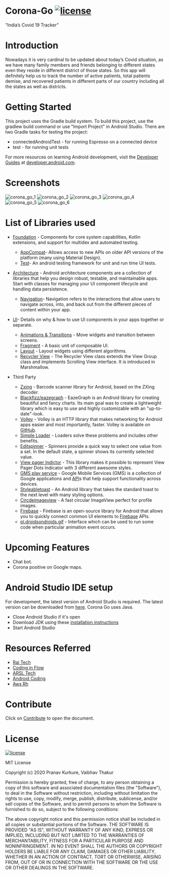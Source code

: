 # Corona-Go  [![license](https://img.shields.io/github/license/DAVFoundation/captain-n3m0.svg?style=flat-square)](https://github.com/vaibhavt802/Corona-Go/blob/master/LICENSE)
“India’s Covid 19 Tracker” 

# Introduction
Nowadays it is very cardinal to be updated about today’s Covid situation, as we have many family members and friends belonging to different states even they reside in 
different district of those states. So this app will definitely help us to track the number of active patients, total patients demise, and recovered patients in different 
parts of our country including all the states as well as districts.

# Getting Started
This project uses the Gradle build system. To build this project, use the gradlew build command or use "Import Project" in Android Studio.
There are two Gradle tasks for testing the project:
* connectedAndroidTest - for running Espresso on a connected device
* test - for running unit tests

For more resources on learning Android development, visit the [Developer Guides](https://developer.android.com/guide/) at [developer.android.com](https://developer.android.com/).

# Screenshots
![corona_go_1](https://user-images.githubusercontent.com/47378164/85360536-02060880-b537-11ea-9847-f34f8f2f6e14.png)
![corona_go_2](https://user-images.githubusercontent.com/47378164/85360538-029e9f00-b537-11ea-8052-fe0a2ce9290d.png)
![corona_go_3](https://user-images.githubusercontent.com/47378164/85360527-fe728180-b536-11ea-9d3b-ddfc400fcafc.png)
![corona_go_4](https://user-images.githubusercontent.com/47378164/85360530-ffa3ae80-b536-11ea-9e12-2a821fa155f9.png)
![corona_go_5](https://user-images.githubusercontent.com/47378164/85360532-00d4db80-b537-11ea-871d-f5808e238d4d.png)
![corona_go_6](https://user-images.githubusercontent.com/47378164/85360533-016d7200-b537-11ea-97ae-1bcb241e1d74.png)

# List of Libraries used
* [Foundation](https://developer.android.com/jetpack/androidx/releases/appcompat) - Components for core system capabilities, Kotlin extensions, and support for multidex and automated testing.

 	* [AppCompat](https://developer.android.com/jetpack/androidx/releases/appcompat)- Allows access to new APIs on older API versions of the platform (many using Material Design).
 	* [Test](https://developer.android.com/training/testing)- An android testing framework for unit and run time UI tests.

* [Architecture](https://developer.android.com/topic/libraries/architecture) - Android architecture components are a collection of libraries that help you design robust, testable, and maintainable apps. Start with classes for managing your UI component lifecycle and handling data persistence.
 	
  * [Navigation](https://developer.android.com/guide/navigation)- Navigation refers to the interactions that allow users to navigate across, into, and back out from the different pieces of content within your app.
  
* [UI](https://github.com/wasabeef/awesome-android-ui)- Details on why & how to use UI components in your apps together or separate.
 	
  * [Animations & Transitions](https://developer.android.com/training/animation/) - Move widgets and transition between screens.
  * [Fragment](https://developer.android.com/guide/components/fragments) - A basic unit of composable UI.
  * [Layout](https://developer.android.com/guide/topics/ui/declaring-layout) - Layout widgets using different algorithms.
  * [Recycler View](https://www.javatpoint.com/android-recyclerview-list-example) - The Recycler View class extends the View Group class and implements Scrolling View interface. It is introduced in Marshmallow.

* Third Party
  
  * [Zxing](https://github.com/journeyapps/zxing-android-embedded) - Barcode scanner library for Android, based on the ZXing decoder.
  * [Blackfizz/eazegraph](http://androidxy.com/en/detail/5f7459839a43dba90eb37af4b5b48027) - EazeGraph is an Android library for creating beautiful and fancy charts. Its main goal was to create a lightweight library which is easy to use and highly customizable with an "up-to-date"-look.
  * [Volley](https://developer.android.com/training/volley) - Volley is an HTTP library that makes networking for Android apps easier and most importantly, faster. Volley is available on [GitHub](https://github.com/google/volley).
  * [Simple Loader](https://developer.android.com/guide/components/loaders) - Loaders solve these problems and includes other benefits.
  * [Editspinner](https://developer.android.com/guide/topics/ui/controls/spinner) - Spinners provide a quick way to select one value from a set. In the default state, a spinner shows its currently selected value.
  * [View pager Indictor](https://github.com/tommybuonomo/dotsindicator) - This library makes it possible to represent View Pager Dots Indicator with 3 different awesome styles.
  * [GMS play service](https://www.android.com/intl/en_in/gms/) - Google Mobile Services (GMS) is a collection of Google applications and [API](https://developers.google.com/android/guides/overview)s that help support functionality across devices.
  * [Styleabletoast](https://github.com/Muddz/StyleableToast) - An Android library that takes the standard toast to the next level with many styling options.
  * [Circdeimageview](https://github.com/hdodenhof/CircleImageView) - A fast circular ImageView perfect for profile images.
  * [Firebase](https://github.com/firebase/FirebaseUI-Android) - Firebase is an open-source library for Android that allows you to quickly connect common UI elements to [Firebase](https://firebase.google.com/) APIs.
  * [pl.droidsondroids.gif](https://www.javadoc.io/doc/pl.droidsonroids.gif/android-gif-drawable/1.2.6/pl/droidsonroids/gif/package-summary.html) - Interface which can be used to run some code when particular animation event occurs.

# Upcoming Features
 
 * Chat bot.
 * Corona positive on Google maps.
 
# Android Studio IDE setup

For development, the latest version of Android Studio is required. The latest version can be downloaded from [here](https://developer.android.com/studio/).
Corona Go uses Java.
  * Close Android Studio if it's open
  * Download JDK using these [installation instructions](https://www.oracle.com/java/technologies/javase-jdk8-doc-downloads.html)
  * Start Android Studio
  
# Resources Referred
  * [Raj Tech](https://www.youtube.com/channel/UCfYzumuCdqHorc9zay9HZaA)
  * [Coding in Flow](https://www.youtube.com/channel/UC_Fh8kvtkVPkeihBs42jGcA)
  * [ARSL Tech](https://www.youtube.com/channel/UCB2B0AuQgk6eOMbWR7qiqew)
  * [Android Coding](https://www.youtube.com/channel/UCUIF5MImktJLDWDKe5oTdJQ)
  * [Aws Rh](https://www.youtube.com/channel/UCoQp_Duwqh0JWEZrg4DT2Ug)

# Contribute

  Click on [Contribute](https://github.com/vaibhavt802/Corona-Go/blob/master/contribute.md) to open the document.

# License

[![license](https://img.shields.io/github/license/DAVFoundation/captain-n3m0.svg?style=flat-square)](https://github.com/vaibhavt802/Corona-Go/blob/master/LICENSE)

 MIT License
	
 Copyright (c) 2020 Pranav Kurkure,  Vaibhav Thakur
 
 Permission is hereby granted, free of charge, to any person obtaining a copy
of this software and associated documentation files (the "Software"), to deal
in the Software without restriction, including without limitation the rights
to use, copy, modify, merge, publish, distribute, sublicense, and/or sell
copies of the Software, and to permit persons to whom the Software is
furnished to do so, subject to the following conditions:

 The above copyright notice and this permission notice shall be included in all
copies or substantial portions of the Software.
THE SOFTWARE IS PROVIDED "AS IS", WITHOUT WARRANTY OF ANY KIND, EXPRESS OR
IMPLIED, INCLUDING BUT NOT LIMITED TO THE WARRANTIES OF MERCHANTABILITY,
FITNESS FOR A PARTICULAR PURPOSE AND NONINFRINGEMENT. IN NO EVENT SHALL THE
AUTHORS OR COPYRIGHT HOLDERS BE LIABLE FOR ANY CLAIM, DAMAGES OR OTHER
LIABILITY, WHETHER IN AN ACTION OF CONTRACT, TORT OR OTHERWISE, ARISING FROM,
OUT OF OR IN CONNECTION WITH THE SOFTWARE OR THE USE OR OTHER DEALINGS IN THE
SOFTWARE.

